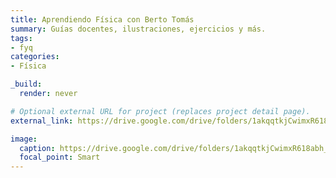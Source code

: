 ```yaml
---
title: Aprendiendo Física con Berto Tomás
summary: Guías docentes, ilustraciones, ejercicios y más.
tags:
- fyq
categories:
- Física

_build:
  render: never

# Optional external URL for project (replaces project detail page).
external_link: https://drive.google.com/drive/folders/1akqqtkjCwimxR618abh_NGmNa-i2cp7G

image:
  caption: https://drive.google.com/drive/folders/1akqqtkjCwimxR618abh_NGmNa-i2cp7G
  focal_point: Smart
---
```

